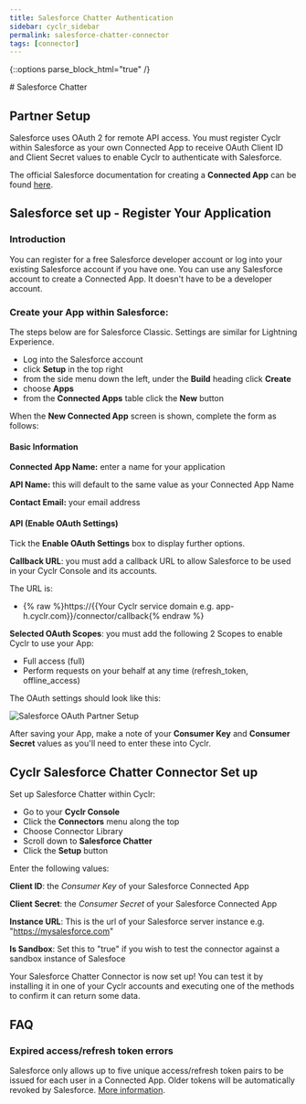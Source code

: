 ```yaml
---
title: Salesforce Chatter Authentication
sidebar: cyclr_sidebar
permalink: salesforce-chatter-connector
tags: [connector]
---
```

{::options parse_block_html="true" /}
<section class="card">
# Salesforce Chatter

Partner Setup
-------------

Salesforce uses OAuth 2 for remote API access. You must register Cyclr within Salesforce as your own Connected App to receive OAuth Client ID and Client Secret values to enable Cyclr to authenticate with Salesforce.

The official Salesforce documentation for creating a **Connected App** can be found [here](https://help.salesforce.com/articleView?id=connected_app_create.htm).

**Salesforce set up - Register Your Application**
-------------------------------------------------

### **Introduction**

You can register for a free Salesforce developer account or log into your existing Salesforce account if you have one. You can use any Salesforce account to create a Connected App. It doesn't have to be a developer account.

### **Create your App within Salesforce:**

The steps below are for Salesforce Classic. Settings are similar for Lightning Experience.

*   Log into the Salesforce account
*   click **Setup** in the top right
*   from the side menu down the left, under the **Build** heading click **Create**
*   choose **Apps**
*   from the **Connected Apps** table click the **New** button

When the **New Connected App** screen is shown, complete the form as follows:

#### **Basic Information**

**Connected App Name:** enter a name for your application

**API Name:** this will default to the same value as your Connected App Name

**Contact Email:** your email address

#### **API (Enable OAuth Settings)**

Tick the **Enable OAuth Settings** box to display further options.

**Callback URL**: you must add a callback URL to allow Salesforce to be used in your Cyclr Console and its accounts.

The URL is:

*   {% raw %}https://{{Your Cyclr service domain e.g. app-h.cyclr.com}}/connector/callback{% endraw %}

**Selected OAuth Scopes**: you must add the following 2 Scopes to enable Cyclr to use your App:

*   Full access (full)
*   Perform requests on your behalf at any time (refresh\_token, offline\_access)

The OAuth settings should look like this:

![Salesforce OAuth Partner Setup](./images/salesforce-partner-setup-oauth.png)

After saving your App, make a note of your **Consumer Key** and **Consumer Secret** values as you'll need to enter these into Cyclr.

**Cyclr Salesforce Chatter Connector Set up**
----------------

Set up Salesforce Chatter within Cyclr:

*   Go to your **Cyclr Console**
*   Click the **Connectors** menu along the top
*   Choose Connector Library
*   Scroll down to **Salesforce Chatter**
*   Click the **Setup** button

Enter the following values:

**Client ID**: the _Consumer Key_ of your Salesforce Connected App

**Client Secret**: the _Consumer Secret_ of your Salesforce Connected App

**Instance URL**: This is the url of your Salesforce server instance e.g. "https://mysalesforce.com"

**Is Sandbox**: Set this to "true" if you wish to test the connector against a sandbox instance of Salesfoce

Your Salesforce Chatter Connector is now set up! You can test it by installing it in one of your Cyclr accounts and executing one of the methods to confirm it can return some data.

**FAQ**
-------

### Expired access/refresh token errors

Salesforce only allows up to five unique access/refresh token pairs to be issued for each user in a Connected App. Older tokens will be automatically revoked by Salesforce. [More information](https://help.salesforce.com/articleView?id=remoteaccess_request_manage.htm).
</section>
